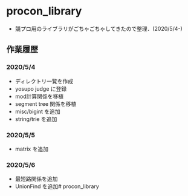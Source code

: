 # procon_library
* 競プロ用のライブラリがごちゃごちゃしてきたので整理．(2020/5/4-)

## 作業履歴

### 2020/5/4
* ディレクトリ一覧を作成
* yosupo judge に登録
* mod計算関係を移植
* segment tree 関係を移植
* misc/bigint を追加
* string/trie を追加

### 2020/5/5
* matrix を追加

### 2020/5/6
* 最短路関係を追加
* UnionFind を追加# procon_library
